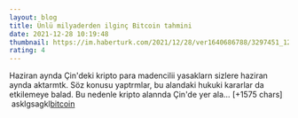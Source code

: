 ```yaml
--- 
layout: blog
title: Ünlü milyaderden ilginç Bitcoin tahmini
date: 2021-12-28 10:19:48
thumbnail: https://im.haberturk.com/2021/12/28/ver1640686788/3297451_1200x627.jpg
rating: 4
---
```

Haziran aynda Çin'deki kripto para madencilii yasaklarn sizlere haziran aynda aktarmtk. Söz konusu yaptrmlar, bu alandaki hukuki kararlar da etkilemeye balad. Bu nedenle kripto alannda Çin'de yer ala… [+1575 chars]</br>&nbsp;asklgsagkl<a href="web">bitcoin</a>